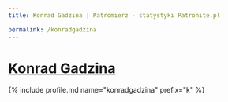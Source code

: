 ```yaml
---
title: Konrad Gadzina | Patromierz - statystyki Patronite.pl

permalink: /konradgadzina
---
```


# [Konrad Gadzina](https://patronite.pl/konradgadzina)

{% include profile.md name="konradgadzina" prefix="k" %}
